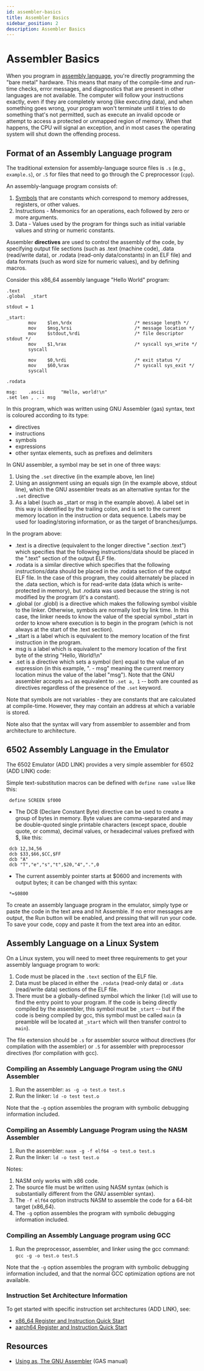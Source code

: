 ```yaml
---
id: assembler-basics
title: Assembler Basics
sidebar_position: 2
description: Assembler Basics
---
```


# Assembler Basics

When you program in [assembly language](./assembly-language.md), you're directly programming the "bare metal" hardware. This means that many of the compile-time and run-time checks, error messages, and diagnostics that are present in other languages are not available. The computer will follow your instructions exactly, even if they are completely wrong (like executing data), and when something goes wrong, your program won't terminate until it tries to do something that's not permitted, such as execute an invalid opcode or attempt to access a protected or unmapped region of memory. When that happens, the CPU will signal an exception, and in most cases the operating system will shut down the offending process.

## Format of an Assembly Language program

The traditional extension for assembly-language source files is `.s` (e.g., `example.s`), or `.S` for files that need to go through the C preprocessor (`cpp`).

An assembly-language program consists of:

1. [Symbols](./symbol.md) that are constants which correspond to memory addresses, registers, or other values.
2. Instructions - Mnemonics for an operations, each followed by zero or more arguments.
3. Data - Values used by the program for things such as initial variable values and string or numeric constants.

Assembler **directives** are used to control the assembly of the code, by specifying output file sections (such as .text (machine code), .data (read/write data), or .rodata (read-only data/constants) in an ELF file) and data formats (such as word size for numeric values), and by defining macros.

Consider this x86_64 assembly language "Hello World" program:

```assembly
.text
.global  _start

stdout = 1

_start:
        mov    $len,%rdx                       /* message length */
        mov    $msg,%rsi                       /* message location */
        mov    $stdout,%rdi                    /* file descriptor stdout */
        mov    $1,%rax                         /* syscall sys_write */
        syscall

        mov    $0,%rdi                         /* exit status */
        mov    $60,%rax                        /* syscall sys_exit */
        syscall

.rodata

msg:    .ascii      "Hello, world!\n"
.set len , . - msg
```

In this program, which was written using GNU Assembler (gas) syntax, text is coloured according to its type:

- directives
- instructions
- symbols
- expressions
- other syntax elements, such as prefixes and delimiters

In GNU assembler, a symbol may be set in one of three ways:

1. Using the `.set` directive (in the example above, len line)
2. Using an assignment using an equals sign (in the example above, stdout line), which the GNU assembler treats as an alternative syntax for the `.set` directive
3. As a label (such as _start or msg in the example above). A label set in this way is identified by the trailing colon, and is set to the current memory location in the instruction or data sequence. Labels may be used for loading/storing information, or as the target of branches/jumps.

In the program above:

- .text is a directive (equivalent to the longer directive ".section .text") which specifies that the following instructions/data should be placed in the ".text" section of the output ELF file.
- .rodata is a similar directive which specifies that the following instructions/data should be placed in the .rodata section of the output ELF file. In the case of this program, they could alternately be placed in the .data section, which is for read-write data (data which is write-protected in memory), but .rodata was used because the string is not modified by the program (it's a constant).
- .global (or .globl) is a directive which makes the following symbol visible to the linker. Otherwise, symbols are normally lost by link time. In this case, the linker needs to know the value of the special symbol _start in order to know where execution is to begin in the program (which is not always at the start of the .text section).
- _start is a label which is equivalent to the memory location of the first instruction in the program.
- msg is a label which is equivalent to the memory location of the first byte of the string "Hello, World!\n"
- .set is a directive which sets a symbol (len) equal to the value of an expression (in this example, ". - msg" meaning the current memory location minus the value of the label "msg"). Note that the GNU assembler accepts `a=1` as equivalent to `.set a, 1` -- both are counted as directives regardless of the presence of the `.set` keyword.

Note that symbols are not variables - they are constants that are calculated at compile-time. However, they may contain an address at which a variable is stored.

Note also that the syntax will vary from assembler to assembler and from architecture to architecture.

## 6502 Assembly Language in the Emulator

The 6502 Emulator (ADD LINK) provides a very simple assembler for 6502 (ADD LINK) code:

Simple text-substitution macros can be defined with `define name value` like this:

```assembly
 define SCREEN $f000
```

- The DCB (Declare Constant Byte) directive can be used to create a group of bytes in memory. Byte values are comma-separated and may be double-quoted single printable characters (except space, double quote, or comma), decimal values, or hexadecimal values prefixed with $, like this:

```assembly
 dcb 12,34,56
 dcb $33,$66,$CC,$FF
 dcb "A"
 dcb "T","e","s","t",$20,"4",".",0
```

- The current assembly pointer starts at $0600 and increments with output bytes; it can be changed with this syntax:

```assembly
 *=$0800
```

To create an assembly language program in the emulator, simply type or paste the code in the text area and hit Assemble. If no error messages are output, the Run button will be enabled, and pressing that will run your code. To save your code, copy and paste it from the text area into an editor.

## Assembly Language on a Linux System

On a Linux system, you will need to meet three requirements to get your assembly language program to work:

1. Code must be placed in the `.text` section of the ELF file.
2. Data must be placed in either the `.rodata` (read-only data) or `.data` (read/write data) sections of the ELF file.
3. There must be a globally-defined symbol which the linker (`ld`) will use to find the entry point to your program. If the code is being directly compiled by the assembler, this symbol must be `_start` -- but if the code is being compiled by gcc, this symbol must be called `main` (a preamble will be located at `_start` which will then transfer control to `main`).

The file extension should be `.s` for assembler source without directives (for compilation with the assembler) or `.S` for assembler with preprocessor directives (for compilation with gcc).

### Compiling an Assembly Language Program using the GNU Assembler

1. Run the assembler: `as -g -o test.o test.s`
2. Run the linker: `ld -o test test.o`

Note that the `-g` option assembles the program with symbolic debugging information included.

### Compiling an Assembly Language Program using the NASM Assembler

1. Run the assembler: `nasm -g -f elf64 -o test.o test.s`
2. Run the linker: `ld -o test test.o`

Notes:

1. NASM only works with x86 code.
2. The source file must be written using NASM syntax (which is substantially different from the GNU assembler syntax).
3. The `-f elf64` option instructs NASM to assemble the code for a 64-bit target (x86_64).
4. The `-g` option assembles the program with symbolic debugging information included.

### Compiling an Assembly Language program using GCC

1. Run the preprocessor, assembler, and linker using the gcc command: `gcc -g -o test.o test.S`

Note that the `-g` option assembles the program with symbolic debugging information included, and that the normal GCC optimization options are not available.

### Instruction Set Architecture Information

To get started with specific instruction set architectures (ADD LINK), see:

- [x86_64 Register and Instruction Quick Start](./x86-64-register-and-instruction-quick-start.md)
- [aarch64 Register and Instruction Quick Start](./aarch64-register-and-instruction-quick-start.md)

## Resources

- [Using as, The GNU Assembler](https://sourceware.org/binutils/docs/as/) (GAS manual)

